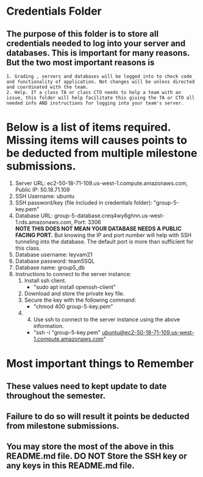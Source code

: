 # Credentials Folder

## The purpose of this folder is to store all credentials needed to log into your server and databases. This is important for many reasons. But the two most important reasons is
    1. Grading , servers and databases will be logged into to check code and functionality of application. Not changes will be unless directed and coordinated with the team.
    2. Help. If a class TA or class CTO needs to help a team with an issue, this folder will help facilitate this giving the TA or CTO all needed info AND instructions for logging into your team's server. 


# Below is a list of items required. Missing items will causes points to be deducted from multiple milestone submissions.

1. Server URL: ec2-50-18-71-109.us-west-1.compute.amazonaws.com, Public IP: 50.18.71.109
2. SSH Username: ubuntu
3. SSH password/key (file included in credentials folder): "group-5-key.pem"
4. Database URL: group-5-database.creq4wy6ghnn.us-west-1.rds.amazonaws.com, Port: 3306
    <br><strong> NOTE THIS DOES NOT MEAN YOUR DATABASE NEEDS A PUBLIC FACING PORT.</strong> But knowing the IP and port number will help with SSH tunneling into the database. The default port is more than sufficient for this class.
6. Database username: leyvam21
7. Database password: team5SQL
8. Database name: group5_db
9. Instructions to connect to the server instance:
   1. Install ssh client.
      - "sudo apt install openssh-client"
   2. Download and store the private key file.
   3. Secure the key with the following command:
      - "chmod 400 group-5-key.pem"
   5. 4. Use ssh to connect to the server instance using the above information.
      - "ssh -i "group-5-key.pem" ubuntu@ec2-50-18-71-109.us-west-1.compute.amazonaws.com"

# Most important things to Remember
## These values need to kept update to date throughout the semester. <br>
## <strong>Failure to do so will result it points be deducted from milestone submissions.</strong><br>
## You may store the most of the above in this README.md file. DO NOT Store the SSH key or any keys in this README.md file.
